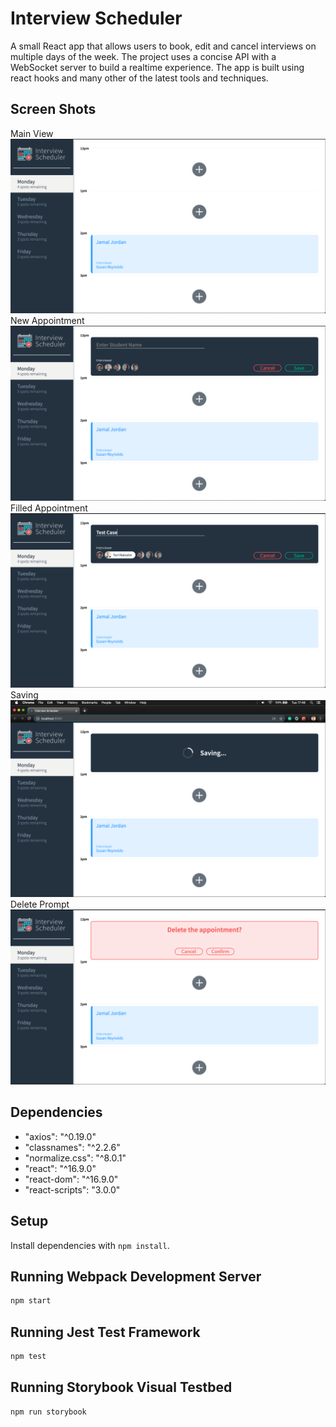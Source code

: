 # Interview Scheduler

A small React app that allows users to book, edit and cancel interviews on multiple days of the week. The project uses a concise API with a WebSocket server to build a realtime experience. The app is built using react hooks and many other of the latest tools and techniques.

## Screen Shots

Main View
![Main View](./images/mainView.png)
New Appointment
![New Appointment](./images/newAppointment.png)
Filled Appointment
![Filled Appointment](./images/filledAppointment.png)
Saving
![Saving](./images/saving.png)
Delete Prompt
![Delete](./images/deletePrompt.png)


## Dependencies

- "axios": "^0.19.0"
- "classnames": "^2.2.6"
- "normalize.css": "^8.0.1"
- "react": "^16.9.0"
- "react-dom": "^16.9.0"
- "react-scripts": "3.0.0"

## Setup

Install dependencies with `npm install`.

## Running Webpack Development Server

```sh
npm start
```

## Running Jest Test Framework

```sh
npm test
```

## Running Storybook Visual Testbed

```sh
npm run storybook
```
